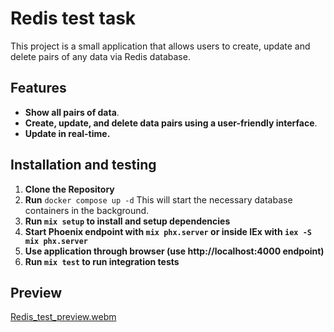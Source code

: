 # Redis test task

This project is  a small application that allows users to create, update and delete pairs of any data via Redis database.

## Features

- **Show all pairs of data**.
- **Create, update, and delete data pairs using a user-friendly interface**.
- **Update in real-time.**

## Installation and testing

1. **Clone the Repository**
2. **Run** `docker compose up -d` This will start the necessary database containers in the background.
3. **Run `mix setup` to install and setup dependencies**
4. **Start Phoenix endpoint with `mix phx.server` or inside IEx with `iex -S mix phx.server`**
5. **Use application through browser (use http://localhost:4000 endpoint)**
6. **Run `mix test` to run integration tests**

## Preview
[Redis_test_preview.webm](https://github.com/user-attachments/assets/276dbb33-020c-4ad3-8eb2-ee9fe320413e)

